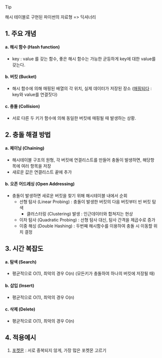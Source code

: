 > [!tip]
> 해시 테이블로 구현된 파이썬의 자료형 => 딕셔너리

## 1. 주요 개념
#### a. 해시 함수 (Hash function)
  - key : value 를 갖는 함수, 좋은 해시 함수는 가능한 균등하게 key에 대한 value를 갖는다.
#### b. 버킷 (Bucket)
  - 해시 함수에 의해 매핑된 배열의 각 위치, 실제 데이터가 저장된 장소 ([매핑되다](https://namu.wiki/w/%EB%A7%A4%ED%95%91#s-2) : key와 value를 연결짓다)
#### c. 충돌 (Collision)
  - 서로 다른 두 키가 함수에 의해 동일한 버킷에 매핑될 때 발생하는 상황.

## 2. 충돌 해결 방법
#### a. 체이닝 (Chaining)
  - 해시테이블 구조의 원형, 각 버킷에 연결리스트를 만들어 충돌이 발생하면, 해당항목에 여러 항목을 저장
  - 새로운 값은 연결리스트 끝에 추가
#### b. 오픈 어드레싱 (Open Addressing)
  - 충돌이 발생하면 새로운 버킷을 찾기 위해 해시테이블 내에서 순회
    - 선형 탐사 (Linear Probing) : 충돌이 발생한 버킷의 다음 버킷부터 빈 버킷 탐색
      - 클러스터링 (Clustering) 발생 : 인근데이터와 합쳐지는 현상
    - 이차 탐사 (Quadratic Probing) : 선형 탐사 대신, 탐사 간격을 제곱수로 증가
    - 이중 해싱 (Double Hashing) : 두번째 해시함수를 이용하여 충돌 시 이동할 위치 결정

## 3. 시간 복잡도
#### a. 탐색 (Search)
  - 평균적으로 O(1), 최악의 경우 O(n) (모든키가 충돌하여 하나의 버킷에 저장될 때)
#### b. 삽입 (Insert)
  - 평균적으로 O(1), 최악의 경우 O(n)
#### c. 삭제 (Delete)
  - 평균적으로 O(1), 최악의 경우 O(n)

## 4. 적용예시
1. [포켓몬](https://github.com/jamm0316/programers-codingtest/blob/main/lv.1/%ED%95%B4%EC%8B%9C/pokemon.js) : 서로 중복되지 않게, 가장 많은 포켓몬 고르기
